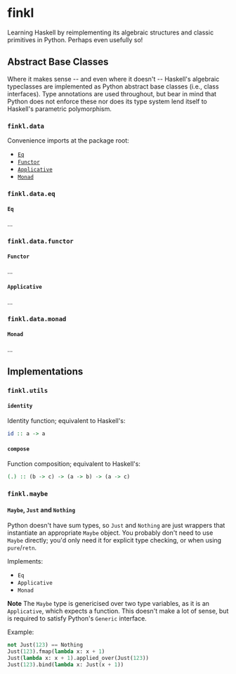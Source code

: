 # finkl

Learning Haskell by reimplementing its algebraic structures and classic
primitives in Python. Perhaps even usefully so!

## Abstract Base Classes

Where it makes sense -- and even where it doesn't -- Haskell's algebraic
typeclasses are implemented as Python abstract base classes (i.e., class
interfaces). Type annotations are used throughout, but bear in mind that
Python does not enforce these nor does its type system lend itself to
Haskell's parametric polymorphism.

### `finkl.data`

Convenience imports at the package root:

* [`Eq`](#eq)
* [`Functor`](#functor)
* [`Applicative`](#applicative)
* [`Monad`](#monad)

### `finkl.data.eq`

#### `Eq`

...

### `finkl.data.functor`

#### `Functor`

...

#### `Applicative`

...

### `finkl.data.monad`

#### `Monad`

...

## Implementations

### `finkl.utils`

#### `identity`

Identity function; equivalent to Haskell's:

```haskell
id :: a -> a
```

#### `compose`

Function composition; equivalent to Haskell's:

```haskell
(.) :: (b -> c) -> (a -> b) -> (a -> c)
```

### `finkl.maybe`

#### `Maybe`, `Just` and `Nothing`

Python doesn't have sum types, so `Just` and `Nothing` are just wrappers
that instantiate an appropriate `Maybe` object. You probably don't need
to use `Maybe` directly; you'd only need it for explicit type checking,
or when using `pure`/`retn`.

Implements:
* `Eq`
* `Applicative`
* `Monad`

**Note** The `Maybe` type is genericised over two type variables, as it
is an `Applicative`, which expects a function. This doesn't make a lot
of sense, but is required to satisfy Python's `Generic` interface.

Example:

```python
not Just(123) == Nothing
Just(123).fmap(lambda x: x + 1)
Just(lambda x: x + 1).applied_over(Just(123))
Just(123).bind(lambda x: Just(x + 1))
```
